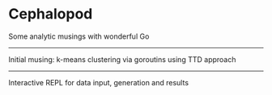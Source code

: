 # Cephalopod
Some analytic musings with wonderful Go
___
Initial musing: k-means clustering via goroutins using TTD approach
___
Interactive REPL for data input, generation and results
